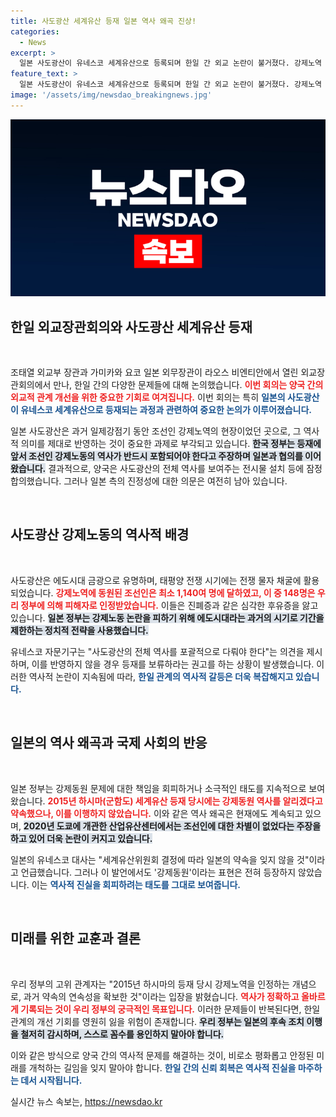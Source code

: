 ```yaml
---
title: 사도광산 세계유산 등재 일본 역사 왜곡 진상!
categories:
  - News
excerpt: >
  일본 사도광산이 유네스코 세계유산으로 등록되며 한일 간 외교 논란이 불거졌다. 강제노역 역사 반영이 전제조건으로 설정되었지만, 일본의 과거 약속 불이행이 여전히 우려를 낳고 있다.
feature_text: >
  일본 사도광산이 유네스코 세계유산으로 등록되며 한일 간 외교 논란이 불거졌다. 강제노역 역사 반영이 전제조건으로 설정되었지만, 일본의 과거 약속 불이행이 여전히 우려를 낳고 있다.
image: '/assets/img/newsdao_breakingnews.jpg'
---
```


<p><img src="/assets/img/newsdao_breakingnews.jpg" alt="koreaapp 속보" /></p>

<h2 data-ke-size="size26">한일 외교장관회의와 사도광산 세계유산 등재</h2>

<p data-ke-size="size16">&nbsp;</p>

<p>조태열 외교부 장관과 가미카와 요코 일본 외무장관이 라오스 비엔티안에서 열린 외교장관회의에서 만나, 한일 간의 다양한 문제들에 대해 논의했습니다. <b><span style="color: #ee2323;">이번 회의는 양국 간의 외교적 관계 개선을 위한 중요한 기회로 여겨집니다.</span></b> 이번 회의는 특히 <b><span style="color: #1a5490;">일본의 사도광산이 유네스코 세계유산으로 등재되는 과정과 관련하여 중요한 논의가 이루어졌습니다.</span></b> </p>

<p>일본 사도광산은 과거 일제강점기 동안 조선인 강제노역의 현장이었던 곳으로, 그 역사적 의미를 제대로 반영하는 것이 중요한 과제로 부각되고 있습니다. <b><span style="background-color: #21538527;">한국 정부는 등재에 앞서 조선인 강제노동의 역사가 반드시 포함되어야 한다고 주장하며 일본과 협의를 이어왔습니다.</span></b> 결과적으로, 양국은 사도광산의 전체 역사를 보여주는 전시물 설치 등에 잠정 합의했습니다. 그러나 일본 측의 진정성에 대한 의문은 여전히 남아 있습니다. </p>

<p data-ke-size="size16">&nbsp;</p>

<h2 data-ke-size="size26">사도광산 강제노동의 역사적 배경</h2>

<p data-ke-size="size16">&nbsp;</p>

<p>사도광산은 에도시대 금광으로 유명하며, 태평양 전쟁 시기에는 전쟁 물자 채굴에 활용되었습니다. <b><span style="color: #ee2323;">강제노역에 동원된 조선인은 최소 1,140여 명에 달하였고, 이 중 148명은 우리 정부에 의해 피해자로 인정받았습니다.</span></b> 이들은 진폐증과 같은 심각한 후유증을 앓고 있습니다. <b><span style="background-color: #21538527;">일본 정부는 강제노동 논란을 피하기 위해 에도시대라는 과거의 시기로 기간을 제한하는 정치적 전략을 사용했습니다.</span></b> </p>

<p>유네스코 자문기구는 "사도광산의 전체 역사를 포괄적으로 다뤄야 한다"는 의견을 제시하며, 이를 반영하지 않을 경우 등재를 보류하라는 권고를 하는 상황이 발생했습니다. 이러한 역사적 논란이 지속됨에 따라, <b><span style="color: #1a5490;">한일 관계의 역사적 갈등은 더욱 복잡해지고 있습니다.</span></b></p>

<p data-ke-size="size16">&nbsp;</p>

<h2 data-ke-size="size26">일본의 역사 왜곡과 국제 사회의 반응</h2>

<p data-ke-size="size16">&nbsp;</p>

<p>일본 정부는 강제동원 문제에 대한 책임을 회피하거나 소극적인 태도를 지속적으로 보여왔습니다. <b><span style="color: #ee2323;">2015년 하시마(군함도) 세계유산 등재 당시에는 강제동원 역사를 알리겠다고 약속했으나, 이를 이행하지 않았습니다.</span></b> 이와 같은 역사 왜곡은 현재에도 계속되고 있으며, <b><span style="background-color: #21538527;">2020년 도쿄에 개관한 산업유산센터에서는 조선인에 대한 차별이 없었다는 주장을 하고 있어 더욱 논란이 커지고 있습니다.</span></b> </p>

<p>일본의 유네스코 대사는 "세계유산위원회 결정에 따라 일본의 약속을 잊지 않을 것"이라고 언급했습니다. 그러나 이 발언에서도 '강제동원'이라는 표현은 전혀 등장하지 않았습니다. 이는 <b><span style="color: #1a5490;">역사적 진실을 회피하려는 태도를 그대로 보여줍니다.</span></b></p>

<p data-ke-size="size16">&nbsp;</p>

<h2 data-ke-size="size26">미래를 위한 교훈과 결론</h2>

<p data-ke-size="size16">&nbsp;</p>

<p>우리 정부의 고위 관계자는 "2015년 하시마의 등재 당시 강제노역을 인정하는 개념으로, 과거 약속의 연속성을 확보한 것"이라는 입장을 밝혔습니다. <b><span style="color: #ee2323;">역사가 정확하고 올바르게 기록되는 것이 우리 정부의 궁극적인 목표입니다.</span></b> 이러한 문제들이 반복된다면, 한일 관계의 개선 기회를 영원히 잃을 위험이 존재합니다. <b><span style="background-color: #21538527;">우리 정부는 일본의 후속 조치 이행을 철저히 감시하며, 스스로 꼼수를 용인하지 말아야 합니다.</span></b> </p>

<p>이와 같은 방식으로 양국 간의 역사적 문제를 해결하는 것이, 비로소 평화롭고 안정된 미래를 개척하는 길임을 잊지 말아야 합니다. <b><span style="color: #1a5490;">한일 간의 신뢰 회복은 역사적 진실을 마주하는 데서 시작됩니다.</span></b></p>

<p data-ke-size="size16"></p>
실시간 뉴스 속보는, <a href="https://newsdao.kr" rel="dofollow">https://newsdao.kr</a>



